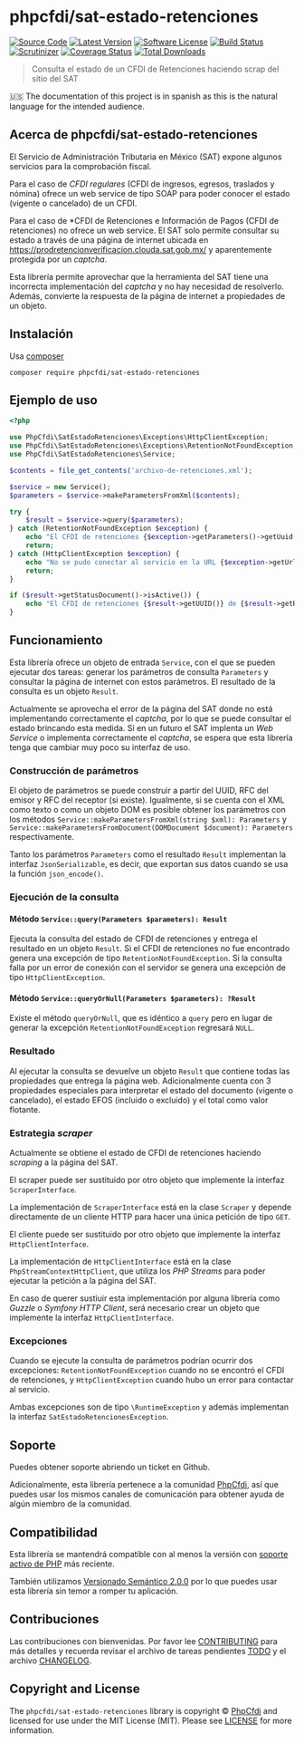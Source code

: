 # phpcfdi/sat-estado-retenciones

[![Source Code][badge-source]][source]
[![Latest Version][badge-release]][release]
[![Software License][badge-license]][license]
[![Build Status][badge-build]][build]
[![Scrutinizer][badge-quality]][quality]
[![Coverage Status][badge-coverage]][coverage]
[![Total Downloads][badge-downloads]][downloads]

> Consulta el estado de un CFDI de Retenciones haciendo scrap del sitio del SAT

:us: The documentation of this project is in spanish as this is the natural language for the intended audience.

## Acerca de phpcfdi/sat-estado-retenciones

El Servicio de Administración Tributaria en México (SAT) expone algunos servicios para la comprobación fiscal.

Para el caso de *CFDI regulares* (CFDI de ingresos, egresos, traslados y nómina) ofrece un web service de tipo
SOAP para poder conocer el estado (vigente o cancelado) de un CFDI.

Para el caso de *CFDI de Retenciones e Información de Pagos (CFDI de retenciones) no ofrece un web service.
El SAT solo permite consultar su estado a través de una página de internet ubicada en
<https://prodretencionverificacion.clouda.sat.gob.mx/> y aparentemente protegida por un *captcha*.

Esta librería permite aprovechar que la herramienta del SAT tiene una incorrecta implementación del *captcha* y
no hay necesidad de resolverlo. Además, convierte la respuesta de la página de internet a propiedades de un objeto.

## Instalación

Usa [composer](https://getcomposer.org/)

```shell
composer require phpcfdi/sat-estado-retenciones
```

## Ejemplo de uso

```php
<?php

use PhpCfdi\SatEstadoRetenciones\Exceptions\HttpClientException;
use PhpCfdi\SatEstadoRetenciones\Exceptions\RetentionNotFoundException;
use PhpCfdi\SatEstadoRetenciones\Service;

$contents = file_get_contents('archivo-de-retenciones.xml');

$service = new Service();
$parameters = $service->makeParametersFromXml($contents);

try {
    $result = $service->query($parameters);
} catch (RetentionNotFoundException $exception) {
    echo "El CFDI de retenciones {$exception->getParameters()->getUuid()} no fue encontrado.\n";
    return;
} catch (HttpClientException $exception) {
    echo "No se pudo conectar al servicio en la URL {$exception->getUrl()}.\n";
    return;
}

if ($result->getStatusDocument()->isActive()) {
    echo "El CFDI de retenciones {$result->getUUID()} de {$result->getReceiverName()} se encuentra ACTIVO.\n";
}
```

## Funcionamiento

Esta librería ofrece un objeto de entrada `Service`, con el que se pueden ejecutar dos tareas:
generar los parámetros de consulta `Parameters` y consultar la página de internet con estos parámetros.
El resultado de la consulta es un objeto `Result`.

Actualmente se aprovecha el error de la página del SAT donde no está implementando correctamente el *captcha*,
por lo que se puede consultar el estado brincando esta medida. Si en un futuro el SAT implenta un *Web Service*
o implementa correctamente el *captcha*, se espera que esta librería tenga que cambiar muy poco su interfaz de uso.

### Construcción de parámetros

El objeto de parámetros se puede construir a partir del UUID, RFC del emisor y RFC del receptor (si existe).
Igualmente, si se cuenta con el XML como texto o como un objeto DOM es posible obtener los
parámetros con los métodos `Service::makeParametersFromXml(string $xml): Parameters`
y `Service::makeParametersFromDocument(DOMDocument $document): Parameters` respectivamente.

Tanto los parámetros `Parameters` como el resultado `Result` implementan la interfaz `JsonSerializable`,
es decir, que exportan sus datos cuando se usa la función `json_encode()`.

### Ejecución de la consulta

#### Método `Service::query(Parameters $parameters): Result`

Ejecuta la consulta del estado de CFDI de retenciones y entrega el resultado en un objeto `Result`.
Si el CFDI de retenciones no fue encontrado genera una excepción de tipo `RetentionNotFoundException`.
Si la consulta falla por un error de conexión con el servidor se genera una excepción de tipo `HttpClientException`.

#### Método `Service::queryOrNull(Parameters $parameters): ?Result`

Existe el método `queryOrNull`, que es idéntico a `query` pero en lugar de generar la excepción
`RetentionNotFoundException` regresará `NULL`.

### Resultado

Al ejecutar la consulta se devuelve un objeto `Result` que contiene todas las propiedades que entrega
la página web. Adicionalmente cuenta con 3 propiedades especiales para interpretar el estado del documento
(vigente o cancelado), el estado EFOS (incluido o excluido) y el total como valor flotante.

### Estrategia *scraper*

Actualmente se obtiene el estado de CFDI de retenciones haciendo *scraping* a la página del SAT.

El scraper puede ser sustituido por otro objeto que implemente la interfaz `ScraperInterface`.

La implementación de `ScraperInterface` está en la clase `Scraper` y depende directamente de un
cliente HTTP para hacer una única petición de tipo `GET`.

El cliente puede ser sustituido por otro objeto que implemente la interfaz `HttpClientInterface`.

La implementación de `HttpClientInterface` está en la clase `PhpStreamContextHttpClient`,
que utiliza los *PHP Streams* para poder ejecutar la petición a la página del SAT.

En caso de querer sustiuir esta implementación por alguna librería como *Guzzle* o *Symfony HTTP Client*,
será necesario crear un objeto que implemente la interfaz `HttpClientInterface`.

### Excepciones

Cuando se ejecute la consulta de parámetros podrían ocurrir dos excepciones:
`RetentionNotFoundException` cuando no se encontró el CFDI de retenciones,
y `HttpClientException` cuando hubo un error para contactar al servicio.

Ambas excepciones son de tipo `\RuntimeException` y además implementan la interfaz `SatEstadoRetencionesException`.

## Soporte

Puedes obtener soporte abriendo un ticket en Github.

Adicionalmente, esta librería pertenece a la comunidad [PhpCfdi](https://www.phpcfdi.com), así que puedes usar los
mismos canales de comunicación para obtener ayuda de algún miembro de la comunidad.

## Compatibilidad

Esta librería se mantendrá compatible con al menos la versión con
[soporte activo de PHP](https://www.php.net/supported-versions.php) más reciente.

También utilizamos [Versionado Semántico 2.0.0](docs/SEMVER.md) por lo que puedes usar esta librería
sin temor a romper tu aplicación.

## Contribuciones

Las contribuciones con bienvenidas. Por favor lee [CONTRIBUTING][] para más detalles
y recuerda revisar el archivo de tareas pendientes [TODO][] y el archivo [CHANGELOG][].

## Copyright and License

The `phpcfdi/sat-estado-retenciones` library is copyright © [PhpCfdi](https://www.phpcfdi.com/)
and licensed for use under the MIT License (MIT). Please see [LICENSE][] for more information.

[contributing]: https://github.com/phpcfdi/sat-estado-retenciones/blob/main/CONTRIBUTING.md
[changelog]: https://github.com/phpcfdi/sat-estado-retenciones/blob/main/docs/CHANGELOG.md
[todo]: https://github.com/phpcfdi/sat-estado-retenciones/blob/main/docs/TODO.md

[source]: https://github.com/phpcfdi/sat-estado-retenciones
[release]: https://github.com/phpcfdi/sat-estado-retenciones/releases
[license]: https://github.com/phpcfdi/sat-estado-retenciones/blob/main/LICENSE
[build]: https://github.com/phpcfdi/sat-estado-retenciones/actions/workflows/build.yml?query=branch:main
[quality]: https://scrutinizer-ci.com/g/phpcfdi/sat-estado-retenciones/
[coverage]: https://scrutinizer-ci.com/g/phpcfdi/sat-estado-retenciones/code-structure/main/code-coverage/src
[downloads]: https://packagist.org/packages/phpcfdi/sat-estado-retenciones

[badge-source]: https://img.shields.io/badge/source-phpcfdi/sat--estado--retenciones-blue?style=flat-square
[badge-release]: https://img.shields.io/github/release/phpcfdi/sat-estado-retenciones?style=flat-square
[badge-license]: https://img.shields.io/github/license/phpcfdi/sat-estado-retenciones?style=flat-square
[badge-build]: https://img.shields.io/github/workflow/status/phpcfdi/sat-estado-retenciones/build/main?style=flat-square
[badge-quality]: https://img.shields.io/scrutinizer/g/phpcfdi/sat-estado-retenciones/main?style=flat-square
[badge-coverage]: https://img.shields.io/scrutinizer/coverage/g/phpcfdi/sat-estado-retenciones/main?style=flat-square
[badge-downloads]: https://img.shields.io/packagist/dt/phpcfdi/sat-estado-retenciones?style=flat-square
